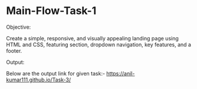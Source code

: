 # Main-Flow-Task-1
Objective:

Create a simple, responsive, and visually appealing landing page using HTML and CSS, featuring section, dropdown navigation, key features, and a footer.

Output:

Below are the output link for given task:- https://anil-kumar111.github.io/Task-3/
